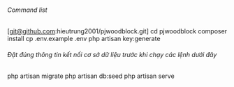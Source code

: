 ###### Command list
[git@github.com:hieutrung2001/pjwoodblock.git]
cd pjwoodblock
composer install
cp .env.example .env
php artisan key:generate
###### Đặt đúng thông tin kết nối cơ sở dữ liệu trước khi chạy các lệnh dưới đây
php artisan migrate
php artisan db:seed
php artisan serve
